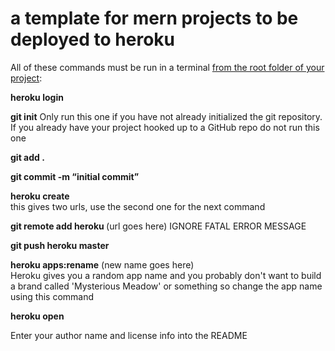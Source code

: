 # a template for mern projects to be deployed to heroku

All of these commands must be run in a terminal <u>from the root folder of your project</u>:

<b>heroku login</b>

<b>git init</b> Only run this one if you have not already initialized the git repository. If you already have your project hooked up to a GitHub repo do not run this one

<b>git add .</b>

<b>git commit -m “initial commit”</b>

<b>heroku create</b>  
this gives two urls, use the second one for the next command

<b>git remote add heroku </b>(url goes here)
IGNORE FATAL ERROR MESSAGE

<b>git push heroku master</b>

<b>heroku apps:rename</b> (new name goes here) <br/>
Heroku gives you a random app name and you probably don't want to build a brand called 'Mysterious Meadow' or something so change the app name using this command

<b>heroku open</b>

Enter your author name and license info into the README
